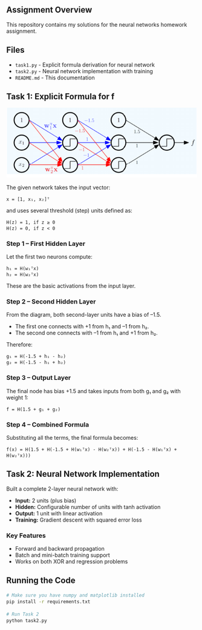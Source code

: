 ## Assignment Overview

This repository contains my solutions for the neural networks homework assignment.

## Files

- `task1.py` - Explicit formula derivation for neural network
- `task2.py` - Neural network implementation with training
- `README.md` - This documentation

## Task 1: Explicit Formula for f

![Neural Network Diagram](network_diagram.png)

The given network takes the input vector:
```
x = [1, x₁, x₂]ᵀ
```

and uses several threshold (step) units defined as:
```
H(z) = 1, if z ≥ 0
H(z) = 0, if z < 0
```

### Step 1 – First Hidden Layer
Let the first two neurons compute:
```
h₁ = H(w₁ᵀx)
h₂ = H(w₂ᵀx)
```
These are the basic activations from the input layer.

### Step 2 – Second Hidden Layer
From the diagram, both second-layer units have a bias of –1.5.
- The first one connects with +1 from h₁ and –1 from h₂.
- The second one connects with –1 from h₁ and +1 from h₂.

Therefore:
```
g₁ = H(-1.5 + h₁ - h₂)
g₂ = H(-1.5 - h₁ + h₂)
```

### Step 3 – Output Layer
The final node has bias +1.5 and takes inputs from both g₁ and g₂ with weight 1:
```
f = H(1.5 + g₁ + g₂)
```

### Step 4 – Combined Formula
Substituting all the terms, the final formula becomes:
```
f(x) = H(1.5 + H(-1.5 + H(w₁ᵀx) - H(w₂ᵀx)) + H(-1.5 - H(w₁ᵀx) + H(w₂ᵀx)))
```

## Task 2: Neural Network Implementation

Built a complete 2-layer neural network with:
- **Input:** 2 units (plus bias)
- **Hidden:** Configurable number of units with tanh activation
- **Output:** 1 unit with linear activation
- **Training:** Gradient descent with squared error loss

### Key Features
- Forward and backward propagation
- Batch and mini-batch training support
- Works on both XOR and regression problems

## Running the Code

```bash
# Make sure you have numpy and matplotlib installed
pip install -r requirements.txt

# Run Task 2
python task2.py
```
